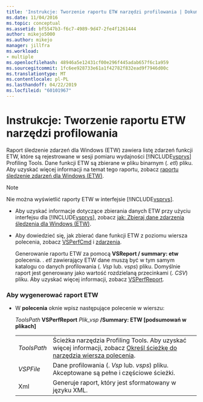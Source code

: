 ```yaml
---
title: 'Instrukcje: Tworzenie raportu ETW narzędzi profilowania | Dokumentacja firmy Microsoft'
ms.date: 11/04/2016
ms.topic: conceptual
ms.assetid: bf5547b3-f6c7-4989-9d47-2fe4f1261444
author: mikejo5000
ms.author: mikejo
manager: jillfra
ms.workload:
- multiple
ms.openlocfilehash: 48946a5e12431cf00e296f445adab657f6c1a959
ms.sourcegitcommit: 1fc6ee928733e61a1f42782f832ead9f7946d00c
ms.translationtype: MT
ms.contentlocale: pl-PL
ms.lasthandoff: 04/22/2019
ms.locfileid: "60101967"
---
```

# <a name="how-to-create-a-profiling-tools-etw-report"></a>Instrukcje: Tworzenie raportu ETW narzędzi profilowania
Raport śledzenie zdarzeń dla Windows (ETW) zawiera listę zdarzeń funkcji ETW, które są rejestrowane w sesji pomiaru wydajności [!INCLUDE[vsprvs](../code-quality/includes/vsprvs_md.md)] Profiling Tools. Dane funkcji ETW są zbierane w pliku binarnym (. *etl*) pliku. Aby uzyskać więcej informacji na temat tego raportu, zobacz [raportu śledzenie zdarzeń dla Windows (ETW)](../profiling/event-tracing-for-windows-etw-report.md).

> [!NOTE]
>  Nie można wyświetlić raporty ETW w interfejsie [!INCLUDE[vsprvs](../code-quality/includes/vsprvs_md.md)].

- Aby uzyskać informacje dotyczące zbierania danych ETW przy użyciu interfejsu dla [!INCLUDE[vsprvs](../code-quality/includes/vsprvs_md.md)], zobacz [jak: Zbieraj dane zdarzenia śledzenia dla Windows (ETW)](../profiling/how-to-collect-event-tracing-for-windows-etw-data.md).

- Aby dowiedzieć się, jak zbierać dane funkcji ETW z poziomu wiersza polecenia, zobacz [VSPerfCmd](../profiling/vsperfcmd.md) i [zdarzenia](../profiling/events-vsperfcmd.md).

  Generowanie raportu ETW za pomocą **VSReport / summary: etw** polecenia. . *etl* zawierający ETW dane muszą być w tym samym katalogu co danych profilowania (. *Vsp* lub. *vsps*) pliku. Domyślnie raport jest generowany jako wartość rozdzielaną przecinkami (. *CSV*) pliku. Aby uzyskać więcej informacji, zobacz [VSPerfReport](../profiling/vsperfreport.md).

### <a name="to-generate-an-etw-report"></a>Aby wygenerować raport ETW

- W **polecenia** oknie wpisz następujące polecenie w wierszu:

     *ToolsPath* **VSPerfReport** *Plik_vsp* **/Summary: ETW [podsumowań w plikach]**

    |||
    |-|-|
    |*ToolsPath*|Ścieżka narzędzia Profiling Tools. Aby uzyskać więcej informacji, zobacz [Określ ścieżkę do narzędzia wiersza polecenia](../profiling/specifying-the-path-to-profiling-tools-command-line-tools.md).|
    |*VSPFile*|Dane profilowania (. *Vsp* lub. *vsps*) pliku. Akceptowane są pełne i częściowe ścieżki.|
    |Xml|Generuje raport, który jest sformatowany w języku XML.|
